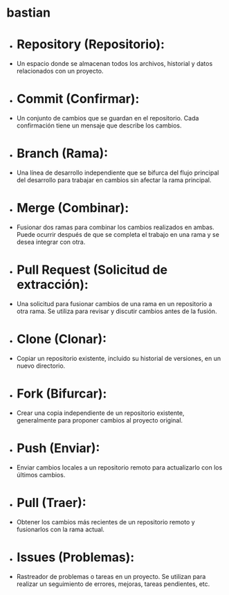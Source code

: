 # bastian
+ # Repository (Repositorio):
+  Un espacio donde se almacenan todos los archivos, historial y datos relacionados con un proyecto.

+ # Commit (Confirmar):
+  Un conjunto de cambios que se guardan en el repositorio. Cada confirmación tiene un mensaje que describe los cambios.

+ # Branch (Rama):
+  Una línea de desarrollo independiente que se bifurca del flujo principal del desarrollo para trabajar en cambios sin afectar la rama principal.

+ # Merge (Combinar):
+  Fusionar dos ramas para combinar los cambios realizados en ambas. Puede ocurrir después de que se completa el trabajo en una rama y se desea integrar con otra.

+ # Pull Request (Solicitud de extracción):
+  Una solicitud para fusionar cambios de una rama en un repositorio a otra rama. Se utiliza para revisar y discutir cambios antes de la fusión.

+ # Clone (Clonar):
+  Copiar un repositorio existente, incluido su historial de versiones, en un nuevo directorio.

+ # Fork (Bifurcar):
+  Crear una copia independiente de un repositorio existente, generalmente para proponer cambios al proyecto original.

+ # Push (Enviar):
+  Enviar cambios locales a un repositorio remoto para actualizarlo con los últimos cambios.

+ # Pull (Traer):
+  Obtener los cambios más recientes de un repositorio remoto y fusionarlos con la rama actual.

+ # Issues (Problemas):
+  Rastreador de problemas o tareas en un proyecto. Se utilizan para realizar un seguimiento de errores, mejoras, tareas pendientes, etc.
